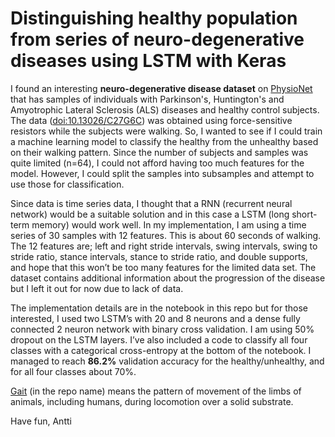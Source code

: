 Distinguishing healthy population from series of neuro-degenerative diseases using LSTM with Keras
===================

I found an interesting **neuro-degenerative disease dataset** on [PhysioNet](https://www.physionet.org) that has samples of individuals with Parkinson's, Huntington's and Amyotrophic Lateral Sclerosis (ALS) diseases and healthy control subjects. The data ([doi:10.13026/C27G6C](https://www.physionet.org/physiobank/database/gaitndd/)) was obtained using force-sensitive resistors while the subjects were walking. So, I wanted to see if I could train a machine learning model to classify the healthy from the unhealthy based on their walking pattern. Since the number of subjects and samples was quite limited (n=64), I could not afford having too much features for the model. However, I could split the samples into subsamples and attempt to use those for classification.

Since data is time series data, I thought that a RNN (recurrent neural network) would be a suitable solution and in this case a LSTM (long short-term memory) would work well. In my implementation, I am using a time series of 30 samples with 12 features. This is about 60 seconds of walking. The 12 features are; left and right stride intervals, swing intervals, swing to stride ratio, stance intervals, stance to stride ratio, and double supports, and hope that this won’t be too many features for the limited data set. The dataset contains additional information about the progression of the disease but I left it out for now due to lack of data. 

The implementation details are in the notebook in this repo but for those interested, I used two LSTM’s with 20 and 8 neurons and a dense fully connected 2 neuron network with binary cross validation. I am using 50% dropout on the LSTM layers. I’ve also included a code to classify all four classes with a categorical cross-entropy at the bottom of the notebook. I managed to reach **86.2%** validation accuracy for the healthy/unhealthy, and for all four classes about 70%.


[Gait](https://en.wikipedia.org/wiki/Gait) (in the repo name) means the pattern of movement of the limbs of animals, including humans, during locomotion over a solid substrate.

Have fun,
Antti
